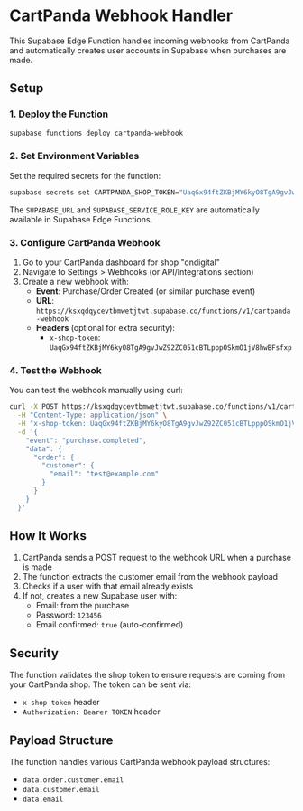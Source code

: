 # CartPanda Webhook Handler

This Supabase Edge Function handles incoming webhooks from CartPanda and automatically creates user accounts in Supabase when purchases are made.

## Setup

### 1. Deploy the Function

```bash
supabase functions deploy cartpanda-webhook
```

### 2. Set Environment Variables

Set the required secrets for the function:

```bash
supabase secrets set CARTPANDA_SHOP_TOKEN="UaqGx94ftZKBjMY6kyO8TgA9gvJwZ92ZC051cBTLpppOSkmO1jV8hwBFsfxp"
```

The `SUPABASE_URL` and `SUPABASE_SERVICE_ROLE_KEY` are automatically available in Supabase Edge Functions.

### 3. Configure CartPanda Webhook

1. Go to your CartPanda dashboard for shop "ondigital"
2. Navigate to Settings > Webhooks (or API/Integrations section)
3. Create a new webhook with:
   - **Event**: Purchase/Order Created (or similar purchase event)
   - **URL**: `https://ksxqdqycevtbmwetjtwt.supabase.co/functions/v1/cartpanda-webhook`
   - **Headers** (optional for extra security):
     - `x-shop-token`: `UaqGx94ftZKBjMY6kyO8TgA9gvJwZ92ZC051cBTLpppOSkmO1jV8hwBFsfxp`

### 4. Test the Webhook

You can test the webhook manually using curl:

```bash
curl -X POST https://ksxqdqycevtbmwetjtwt.supabase.co/functions/v1/cartpanda-webhook \
  -H "Content-Type: application/json" \
  -H "x-shop-token: UaqGx94ftZKBjMY6kyO8TgA9gvJwZ92ZC051cBTLpppOSkmO1jV8hwBFsfxp" \
  -d '{
    "event": "purchase.completed",
    "data": {
      "order": {
        "customer": {
          "email": "test@example.com"
        }
      }
    }
  }'
```

## How It Works

1. CartPanda sends a POST request to the webhook URL when a purchase is made
2. The function extracts the customer email from the webhook payload
3. Checks if a user with that email already exists
4. If not, creates a new Supabase user with:
   - Email: from the purchase
   - Password: `123456`
   - Email confirmed: `true` (auto-confirmed)

## Security

The function validates the shop token to ensure requests are coming from your CartPanda shop. The token can be sent via:
- `x-shop-token` header
- `Authorization: Bearer TOKEN` header

## Payload Structure

The function handles various CartPanda webhook payload structures:
- `data.order.customer.email`
- `data.customer.email`
- `data.email`
